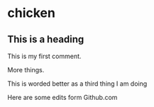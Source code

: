 # chicken

## This is a heading

This is my first comment. 

More things.

This is worded better as a third thing I am doing

Here are some edits form Github.com
